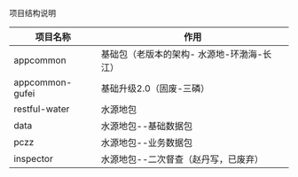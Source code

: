 项目结构说明

|项目名称| 作用
| --- | --- 
| appcommon | 基础包（老版本的架构- 水源地-环渤海-长江）  
| appcommon-gufei |基础升级2.0（固废-三磷） 
| restful-water |水源地包
| data |水源地包--基础数据包
| pczz |水源地包--业务数据包
| inspector |水源地包--二次督查（赵丹写，已废弃）
